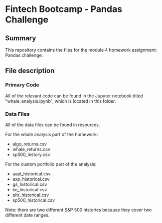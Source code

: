# Fintech Bootcamp - Pandas Challenge

## Summary

This repository contains the files for the module 4 homework assignment: Pandas challenge.

## File description

### Primary Code

All of the relevant code can be found in the Jupyter notebook titled "whale_analysis.ipynb", which is located in this folder.

### Data Files

All of the data files can be found in resources.

For the whale analysis part of the homework:
- algo_returns.csv
- whale_returns.csv
- sp500_history.csv

For the custom portfolio part of the analysis:
- aapl_historical.csv
- axp_historical.csv
- gs_historical.csv
- ko_historical.csv
- pltr_historical.csv
- sp500_historical.csv

Note: there are two different S&P 500 histories because they cover two different date ranges.